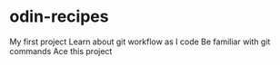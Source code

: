 # odin-recipes
My first project
Learn about git workflow as I code
Be familiar with git commands
Ace this project
